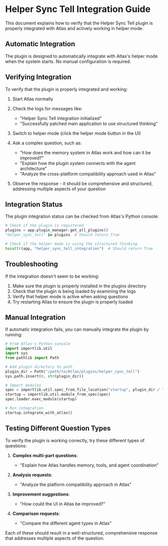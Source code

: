 # Helper Sync Tell Integration Guide

This document explains how to verify that the Helper Sync Tell plugin is properly integrated with Atlas and actively working in helper mode.

## Automatic Integration

The plugin is designed to automatically integrate with Atlas's helper mode when the system starts. No manual configuration is required.

## Verifying Integration

To verify that the plugin is properly integrated and working:

1. Start Atlas normally
2. Check the logs for messages like:
   - "Helper Sync Tell integration initialized"
   - "Successfully patched main application to use structured thinking"

3. Switch to helper mode (click the helper mode button in the UI)
4. Ask a complex question, such as:
   - "How does the memory system in Atlas work and how can it be improved?"
   - "Explain how the plugin system connects with the agent architecture"
   - "Analyze the cross-platform compatibility approach used in Atlas"

5. Observe the response - it should be comprehensive and structured, addressing multiple aspects of your question

## Integration Status

The plugin integration status can be checked from Atlas's Python console:

```python
# Check if the plugin is registered
plugins = app.plugin_manager.get_all_plugins()
"helper_sync_tell" in plugins  # Should return True

# Check if the helper mode is using the structured thinking
hasattr(app, "helper_sync_tell_integration")  # Should return True
```

## Troubleshooting

If the integration doesn't seem to be working:

1. Make sure the plugin is properly installed in the plugins directory
2. Check that the plugin is being loaded by examining the logs
3. Verify that helper mode is active when asking questions
4. Try restarting Atlas to ensure the plugin is properly loaded

## Manual Integration

If automatic integration fails, you can manually integrate the plugin by running:

```python
# From Atlas's Python console
import importlib.util
import sys
from pathlib import Path

# Add plugin directory to path
plugin_dir = Path("/path/to/Atlas/plugins/helper_sync_tell")
sys.path.insert(0, str(plugin_dir))

# Import modules
spec = importlib.util.spec_from_file_location("startup", plugin_dir / "startup.py")
startup = importlib.util.module_from_spec(spec)
spec.loader.exec_module(startup)

# Run integration
startup.integrate_with_atlas()
```

## Testing Different Question Types

To verify the plugin is working correctly, try these different types of questions:

1. **Complex multi-part questions**: 
   - "Explain how Atlas handles memory, tools, and agent coordination"

2. **Analysis requests**:
   - "Analyze the platform compatibility approach in Atlas"

3. **Improvement suggestions**:
   - "How could the UI in Atlas be improved?"

4. **Comparison requests**:
   - "Compare the different agent types in Atlas"

Each of these should result in a well-structured, comprehensive response that addresses multiple aspects of the question.
